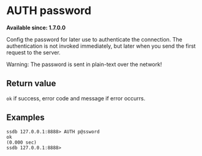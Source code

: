 # AUTH password

__Available since: 1.7.0.0__

Config the password for later use to authenticate the connection. The authentication is not invoked immediately, but later when you send the first request to the server. 

<div class="alert alert-warning">
Warning: The password is sent in plain-text over the network!
</div>

## Return value

```ok``` if success, error code and message if error occurrs.

## Examples

	ssdb 127.0.0.1:8888> AUTH p@ssword
	ok
	(0.000 sec)
	ssdb 127.0.0.1:8888> 

